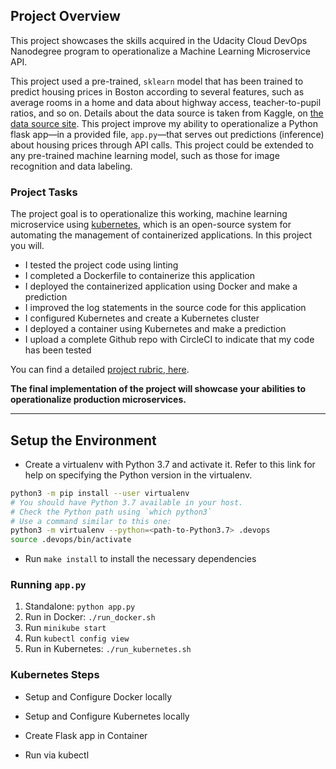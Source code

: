 
## Project Overview

This project showcases the skills acquired in the Udacity Cloud DevOps Nanodegree program to operationalize a Machine Learning Microservice API.

This project used a pre-trained, `sklearn` model that has been trained to predict housing prices in Boston according to several features, such as average rooms in a home and data about highway access, teacher-to-pupil ratios, and so on. Details about the data source is taken from Kaggle, on [the data source site](https://www.kaggle.com/c/boston-housing). This project improve my ability to operationalize a Python flask app—in a provided file, `app.py`—that serves out predictions (inference) about housing prices through API calls. This project could be extended to any pre-trained machine learning model, such as those for image recognition and data labeling.

### Project Tasks

The project goal is to operationalize this working, machine learning microservice using [kubernetes](https://kubernetes.io/), which is an open-source system for automating the management of containerized applications. In this project you will.

* I tested the project code using linting
* I completed a Dockerfile to containerize this application
* I deployed the containerized application using Docker and make a prediction
* I improved the log statements in the source code for this application
* I configured Kubernetes and create a Kubernetes cluster
* I deployed a container using Kubernetes and make a prediction
* I upload a complete Github repo with CircleCI to indicate that my code has been tested

You can find a detailed [project rubric, here](https://review.udacity.com/#!/rubrics/2576/view).

**The final implementation of the project will showcase your abilities to operationalize production microservices.**

---

## Setup the Environment

* Create a virtualenv with Python 3.7 and activate it. Refer to this link for help on specifying the Python version in the virtualenv. 
```bash
python3 -m pip install --user virtualenv
# You should have Python 3.7 available in your host. 
# Check the Python path using `which python3`
# Use a command similar to this one:
python3 -m virtualenv --python=<path-to-Python3.7> .devops
source .devops/bin/activate
```
* Run `make install` to install the necessary dependencies

### Running `app.py`

1. Standalone:  `python app.py`
2. Run in Docker:  `./run_docker.sh`
3. Run `minikube start`
4. Run `kubectl config view`
5. Run in Kubernetes:  `./run_kubernetes.sh`


### Kubernetes Steps

* Setup and Configure Docker locally
   
* Setup and Configure Kubernetes locally
* Create Flask app in Container
* Run via kubectl
